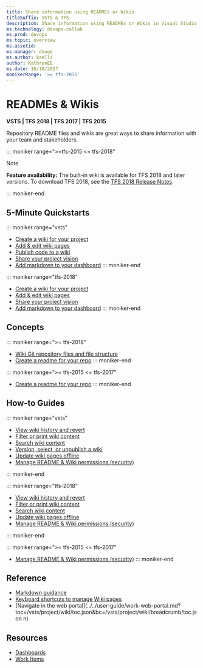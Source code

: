 ```yaml
---
title: Share information using READMEs or Wikis 
titleSuffix: VSTS & TFS
description: Share information using READMEs or Wikis in Visual Studio Team Services & Team Foundation Server  
ms.technology: devops-collab
ms.prod: devops
ms.topic: overview
ms.assetid:  
ms.manager: douge
ms.author: kaelli
author: KathrynEE
ms.date: 10/18/2017
monikerRange: '>= tfs-2015'
---
```


# READMEs & Wikis  

**VSTS | TFS 2018 | TFS 2017 | TFS 2015**

Repository README files and wikis are great ways to share information with your team and stakeholders. 

::: moniker range=">=tfs-2015 <= tfs-2018"

> [!NOTE]  
> **Feature availability:** The built-in wiki is available for TFS 2018 and later versions. To download TFS 2018, see the [TFS 2018 Release Notes](https://www.visualstudio.com/en-us/news/releasenotes/tfs2018-relnotes). 

::: moniker-end

## 5-Minute Quickstarts  

::: moniker range="vsts"
- [Create a wiki for your project](wiki-create-repo.md)  
- [Add & edit wiki pages](add-edit-wiki.md)  
- [Publish code to a wiki](publish-repo-to-wiki.md)  
- [Share your project vision](project-vision-status.md)  
- [Add markdown to your dashboard](../../report/dashboards/add-markdown-to-dashboard.md?toc=/vsts/project/wiki/toc.json&bc=/vsts/project/wiki/breadcrumb/toc.json ) 
::: moniker-end

::: moniker range="tfs-2018"
- [Create a wiki for your project](wiki-create-repo.md)  
- [Add & edit wiki pages](add-edit-wiki.md)  
- [Share your project vision](project-vision-status.md)  
- [Add markdown to your dashboard](../../report/dashboards/add-markdown-to-dashboard.md?toc=/vsts/project/wiki/toc.json&bc=/vsts/project/wiki/breadcrumb/toc.json ) 
::: moniker-end
 
## Concepts 

::: moniker range=">= tfs-2018"
- [Wiki Git repository files and file structure](wiki-file-structure.md)  
- [Create a readme for your repo](../../git/create-a-readme.md?toc=/vsts/project/wiki/toc.json&bc=/vsts/project/wiki/breadcrumb/toc.json ) 
::: moniker-end

::: moniker range=">= tfs-2015 <= tfs-2017" 
- [Create a readme for your repo](../../git/create-a-readme.md?toc=/vsts/project/wiki/toc.json&bc=/vsts/project/wiki/breadcrumb/toc.json ) 
::: moniker-end

## How-to Guides

::: moniker range="vsts"
- [View wiki history and revert](wiki-view-history.md)
- [Filter or print wiki content](filter-print-wiki.md)  
- [Search wiki content](search-wiki.md)
- [Version, select, or unpublish a wiki](wiki-select-unpublish-versions.md)  
- [Update wiki pages offline](wiki-update-offline.md)  
- [Manage README & Wiki permissions (security)](manage-readme-wiki-permissions.md)

::: moniker-end

::: moniker range="tfs-2018"

- [View wiki history and revert](wiki-view-history.md)
- [Filter or print wiki content](filter-print-wiki.md)  
- [Search wiki content](search-wiki.md) 
- [Update wiki pages offline](wiki-update-offline.md)  
- [Manage README & Wiki permissions (security)](manage-readme-wiki-permissions.md)

::: moniker-end

::: moniker range=">= tfs-2015 <= tfs-2017"
- [Manage README & Wiki permissions (security)](manage-readme-wiki-permissions.md)
::: moniker-end

## Reference 

- [Markdown guidance](markdown-guidance.md)
- [Keyboard shortcuts to manage Wiki pages](markdown-guidance.md)
- [Navigate in the web portal](../../user-guide/work-web-portal.md?toc=/vsts/project/wiki/toc.json&bc=/vsts/project/wiki/breadcrumb/toc.json n) 
 
## Resources 

- [Dashboards](../../report/dashboards/index.md)
- [Work Items](../../work/work-items/index.md)
